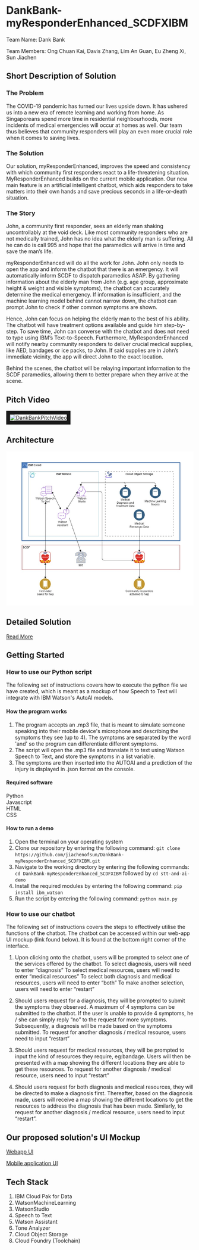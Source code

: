 # DankBank-myResponderEnhanced_SCDFXIBM
Team Name: Dank Bank

Team Members: Ong Chuan Kai, Davis Zhang, Lim An Guan, Eu Zheng Xi, Sun Jiachen

## Short Description of Solution
### The Problem
The COVID-19 pandemic has turned our lives upside down. It has ushered us into a new era of remote learning and working from home. As Singaporeans spend more time in residential neighbourhoods, more incidents of medical emergencies will occur at homes as well. Our team thus believes that community responders will play an even more crucial role when it comes to saving lives. 

### The Solution
Our solution, myResponderEnhanced, improves the speed and consistency with which community first responders react to a life-threatening situation. MyResponderEnhanced builds on the current mobile application. Our new main feature is an artificial intelligent chatbot, which aids responders to take matters into their own hands and save precious seconds in a life-or-death situation.

### The Story
John, a community first responder, sees an elderly man shaking uncontrollably at the void deck. Like most community responders who are not medically trained,   John has no idea what the elderly man is suffering. All he can do is call 995 and hope that the paramedics will arrive in time and save the man’s life. 

myResponderEnhanced will do all the work for John. John only needs to open the app and inform the chatbot that there is an emergency. It will automatically inform SCDF to dispatch paramedics ASAP. By gathering information about the elderly man from John (e.g. age group, approximate height & weight and visible symptoms), the chatbot can accurately determine the medical emergency. If information is insufficient, and the machine learning model behind cannot narrow down, the chatbot can prompt John to check if other common symptoms are shown. 

Hence, John can focus on helping the elderly man to the best of his ability. The chatbot will have treatment options available and guide him step-by-step. To save time, John can converse with the chatbot and does not need to type using IBM’s Text-to-Speech. Furthermore, MyResponderEnhanced will notify nearby community responders to deliver crucial medical supplies, like AED, bandages or ice packs, to John. If said supplies are in John’s immediate vicinity, the app will direct John to the exact location. 

Behind the scenes, the chatbot will be relaying important information to the SCDF paramedics, allowing them to better prepare when they arrive at the scene.

## Pitch Video
<a href="http://www.youtube.com/watch?feature=player_embedded&v=vGj9X7jJNYE
" target="_blank"><img src="http://img.youtube.com/vi/vGj9X7jJNYE/0.jpg" 
alt="DankBankPitchVideo" width="720" height="540" border="10" /></a>

## Architecture
![Architecture Diagram](https://github.com/jiachenofsun/DankBank-myResponderEnhanced_SCDFXIBM/blob/main/architecture_diagram.jpg?raw=true)

## Detailed Solution
[Read More](https://docs.google.com/document/d/1A05Hdzwarb6KRHziTSzoAXsjwmgOxC-gNJo1I-aXs6c/edit?usp=sharing)

## Getting Started
### How to use our Python script
The following set of instructions covers how to execute the python file we have created, which is meant as a mockup of how Speech to Text will integrate with IBM Watson's AutoAI models.
#### How the program works
  1. The program accepts an .mp3 file, that is meant to simulate someone speaking into their mobile device's microphone and describing the symptoms they see (up to 4). The symptoms are separated by the word 'and' so the program can differentiate different symptoms.
  2. The script will open the .mp3 file and translate it to text using Watson Speech to Text, and store the symptoms in a list variable.
  3. The symptoms are then inserted into the AUTOAI and a prediction of the injury is displayed in .json format on the console.
#### Required software
  Python  
  Javascript  
  HTML  
  CSS
#### How to run a demo
  1. Open the terminal on your operating system
  2. Clone our repository by entering the following command: `git clone https://github.com/jiachenofsun/DankBank-myResponderEnhanced_SCDFXIBM.git`
  3. Navigate to the working directory by entering the following commands: `cd DankBank-myResponderEnhanced_SCDFXIBM` followed by `cd stt-and-ai-demo`
  4. Install the required modules by entering the following command: `pip install ibm_watson`
  5. Run the script by entering the following command: `python main.py`


### How to use our chatbot 
The following set of instructions covers the steps to effectively utilise the functions of the chatbot. The chatbot can be accessed within our web-app UI mockup (link found below). It is found at the bottom right corner of the interface.

1. Upon clicking onto the chatbot, users will be prompted to select one of the services offered by the chatbot. 
To select diagnosis, users will need to enter “diagnosis”
To select medical resources, users will need to enter “medical resources”
To select both diagnosis and medical resources, users will need to enter “both”
To make another selection, users will need to enter “restart”

2. Should users request for a diagnosis, they will be prompted to submit the symptoms they observed. A maximum of 4 symptoms can be submitted to the chatbot. If the user is unable to provide 4 symptoms, he / she can simply reply “no” to the request for more symptoms. Subsequently, a diagnosis will be made based on the symptoms submitted. To request for another diagnosis / medical resource, users need to input “restart”

3. Should users request for medical resources, they will be prompted to input the kind of resources they require, eg:bandage. Users will then be presented with a map showing the different locations they are able to get these resources. To request for another diagnosis / medical resource, users need to input “restart”

4. Should users request for both diagnosis and medical resources, they will be directed to make a diagnosis first. Thereafter, based on the diagnosis made, users will receive a map showing the different locations to get the resources to address the diagnosis that has been made. Similarly, to request for another diagnosis / medical resource, users need to input “restart”. 

  
## Our proposed solution's UI Mockup
[Webapp UI](https://myresponderenhanced.mybluemix.net/)

[Mobile application UI](https://snack.expo.io/@aderty/myresponder-enhanced)

## Tech Stack
1. IBM Cloud Pak for Data
2. WatsonMachineLearning
3. WatsonStudio
4. Speech to Text
5. Watson Assistant
6. Tone Analyzer
7. Cloud Object Storage
8. Cloud Foundry (Toolchain)
